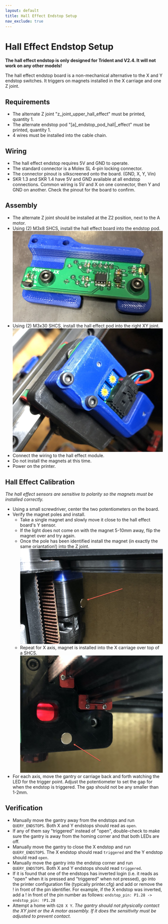 ```yaml
---
layout: default
title: Hall Effect Endstop Setup
nav_exclude: true
---
```


# Hall Effect Endstop Setup

**The hall effect endstop is only designed for Trident and V2.4.  It will not work on any other models!**

The hall effect endstop board is a non-mechanical alternative to the X and Y endstop switches.  It triggers on magnets installed in the X carriage and one Z joint.

## Requirements

* The alternate Z joint "z\_joint\_upper\_hall\_effect" must be printed, quantity 1.
* The alternate endstop pod "[a]\_endstop\_pod\_hall|_effect" must be printed, quantity 1.
* 4 wires must be installed into the cable chain.

## Wiring

* The hall effect endstop requires 5V and GND to operate.
* The standard connector is a Molex SL 4-pin locking connector.
* The connector pinout is silkscreened onto the board. (GND, X, Y, Vin)
* SKR 1.3 and SKR 1.4 have 5V and GND available at all endstop connections.  Common wiring is 5V and X on one connector, then Y and GND on another.  Check the pinout for the board to confirm.

## Assembly

* The alternate Z joint should be installed at the Z2 position, next to the A motor.
* Using (2) M3x8 SHCS, install the hall effect board into the endstop pod. ![](./images/endstop_board_installation.jpg)
* Using (2) M3x30 SHCS, install the hall effect pod into the right XY joint. ![](./images/endstop_pod_installation.jpg)
* Connect the wiring to the hall effect module.
* Do not install the magnets at this time.
* Power on the printer.


## Hall Effect Calibration

_The hall effect sensors are sensitive to polarity so the magnets must be installed correctly._

* Using a small screwdriver, center the two potentiometers on the board.
* Verify the magnet poles and install.
	* Take a single magnet and slowly move it close to the hall effect board's Y sensor.
	* If the light does not come on with the magnet 5-10mm away, flip the magnet over and try again.
	* Once the pole has been identified install the magnet (in exactly the same oriantation!) into the Z joint. ![](./images/y_magnet_location.jpg)
	* Repeat for X axis, magnet is installed into the X carriage over top of a SHCS. ![](./images/x_magnet_location.jpg)
* For each axis, move the gantry or carriage back and forth watching the LED for the trigger point.  Adjust the potentiometer to set the gap for when the endstop is triggered.  The gap should not be any smaller than 1-2mm.

## Verification

* Manually move the gantry away from the endstops and run `QUERY_ENDSTOPS`.  Both X and Y endstops should read as `open`.
* If any of them say "triggered" instead of "open", double-check to make sure the gantry is away from the homing corner and that both LEDs are off.
* Manually move the gantry to close the X endstop and run `QUERY_ENDSTOPS`.  The X endstop should read `triggered` and the Y endstop should read `open`.
* Manually move the gantry into the endstop corner and run `QUERY_ENDSTOPS`. Both X and Y endstops should read `triggered`.
* If it is found that one of the endstops has inverted login (i.e. it reads as "open" when it is pressed and "triggered" when not pressed), go into the printer configuration file (typically printer.cfg) and add or remove the ! in front of the pin identifier. For example, if the X endstop was inverted, add a ! in front of the pin number as follows: `endstop_pin: P1.28 -> endstop_pin: !P1.28`
* Attempt a home with `G28 X Y`.  _The gantry should not physically contact the XY joint or the A motor assembly.  If it does the sensitivity must be adjusted to prevent contact._
